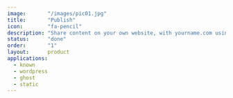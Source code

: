 ```yaml
---
image:       "/images/pic01.jpg"
title:       "Publish"
icon:        "fa-pencil"
description: "Share content on your own website, with yourname.com using an app like Known, Wordpress, Ghost, etcetera."
status:	     "done"
order:       "1"
layout:      product
applications:
  - known
  - wordpress
  - ghost
  - static
---
```


